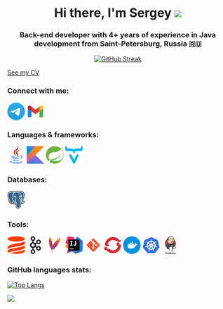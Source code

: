 <h1 align="center">Hi there, I'm Sergey 
<img src="https://github.com/blackcater/blackcater/raw/main/images/Hi.gif" height="32"/></h1>
<h3 align="center">Back-end developer with 4+ years of experience in Java development from Saint-Petersburg, Russia  🇷🇺 </h3>
<div align="center">
  
  [![GitHub Streak](http://github-readme-streak-stats.herokuapp.com?user=sergey-tatarinov-dev&date_format=M%20j%5B%2C%20Y%5D&currStreakNum=DD2727)](https://git.io/streak-stats)

</div>

<a href="https://sergey-tatarinov-dev.github.io" target="_blank">
    <p>See my CV</p>
</a>

### Connect with me:
<p align="left">
<a href="https://t.me/sergey_tatarinov" target="blank"><img align="center" src="https://raw.githubusercontent.com/sergey-tatarinov-dev/sergey-tatarinov-dev/main/icons/telegram.svg" alt="sergey_tatarinov" height="40" width="40"/></a>
<a href="mailto:serhii.tatarinov@gmail.com" target="blank"><img align="center" src="https://raw.githubusercontent.com/sergey-tatarinov-dev/sergey-tatarinov-dev/main/icons/gmail.svg" alt="serhii.tatarinov@gmail.com" height="40" width="40"/></a>
</p>

### Languages & frameworks:
<p align="left"> 
    <a href="https://www.java.com/" target="_blank" rel="noreferrer"><img src="https://raw.githubusercontent.com/sergey-tatarinov-dev/sergey-tatarinov-dev/main/icons/java.svg" alt="Java" width="40" height="40"/></a> 
    <a href="https://kotlinlang.org/" target="_blank" rel="noreferrer"><img src="https://raw.githubusercontent.com/sergey-tatarinov-dev/sergey-tatarinov-dev/main/icons/kotlin.svg" alt="Kotlin" width="40" height="40"/></a>
    <a href="https://spring.io/" target="_blank" rel="noreferrer"><img src="https://raw.githubusercontent.com/sergey-tatarinov-dev/sergey-tatarinov-dev/main/icons/spring.svg" alt="Spring Framework" width="40" height="40"/></a> 
    <a href="https://vaadin.com/" target="_blank" rel="noreferrer"><img src="https://raw.githubusercontent.com/sergey-tatarinov-dev/sergey-tatarinov-dev/main/icons/vaadin.svg" alt="Vaadin" width="40" height="40"/></a>
</p>

### Databases:
<p align="left">
    <a href="https://www.postgresql.org/" target="_blank" rel="noreferrer"><img src="https://raw.githubusercontent.com/sergey-tatarinov-dev/sergey-tatarinov-dev/main/icons/postgresql.svg" alt="PostgreSQL" width="40" height="40"/></a>
</p>

### Tools:
<p align="left">
    <a href="https://liquibase.org/" target="_blank" rel="noreferrer"><img src="https://raw.githubusercontent.com/sergey-tatarinov-dev/sergey-tatarinov-dev/main/icons/liquibase.svg" alt="Liquibase" width="40" height="40"/></a> 
    <a href="https://kafka.apache.org/" target="_blank" rel="noreferrer"><img src="https://raw.githubusercontent.com/sergey-tatarinov-dev/sergey-tatarinov-dev/main/icons/kafka.svg" alt="Apache Kafka" width="40" height="40"/></a> 
    <a href="https://maven.apache.org/" target="_blank" rel="noreferrer"><img src="https://raw.githubusercontent.com/sergey-tatarinov-dev/sergey-tatarinov-dev/main/icons/maven.svg" alt="Apache Maven" width="40" height="40"/></a> 
    <a href="https://www.jetbrains.com/idea/" target="_blank" rel="noreferrer"><img src="https://raw.githubusercontent.com/sergey-tatarinov-dev/sergey-tatarinov-dev/main/icons/intellij-idea.svg" alt="IntelliJ Idea" width="40" height="40"/></a> 
    <a href="https://gitscm.com/" target="_blank" rel="noreferrer"><img src="https://raw.githubusercontent.com/sergey-tatarinov-dev/sergey-tatarinov-dev/main/icons/git.svg" alt="git" width="40" height="40"/></a> 
    <a href="https://www.redhat.com/en/technologies/cloud-computing/openshift" target="_blank" rel="noreferrer"><img src="https://raw.githubusercontent.com/sergey-tatarinov-dev/sergey-tatarinov-dev/main/icons/openshift.svg" alt="OpenShift" width="40" height="40"/></a> 
    <a href="https://www.docker.com/" target="_blank" rel="noreferrer"><img src="https://raw.githubusercontent.com/sergey-tatarinov-dev/sergey-tatarinov-dev/main/icons/docker.svg" alt="Docker" width="40" height="40"/></a> 
    <a href="https://www.kubernetes.io/" target="_blank" rel="noreferrer"><img src="https://raw.githubusercontent.com/sergey-tatarinov-dev/sergey-tatarinov-dev/main/icons/kubernetes.svg" alt="Kubernetes" width="40" height="40"/></a> 
    <a href="https://www.jenkins.io" target="_blank" rel="noreferrer"><img src="https://raw.githubusercontent.com/sergey-tatarinov-dev/sergey-tatarinov-dev/main/icons/jenkins.svg" alt="Jenkins" width="40" height="40"/></a> 
</p>

### GitHub languages stats:

[![Top Langs](https://github-readme-stats.vercel.app/api/top-langs/?username=sergey-tatarinov-dev&layout=compact)](https://github.com/anuraghazra/github-readme-stats) 

![](https://github-profile-summary-cards.vercel.app/api/cards/profile-details?username=sergey-tatarinov-dev&theme=github)
